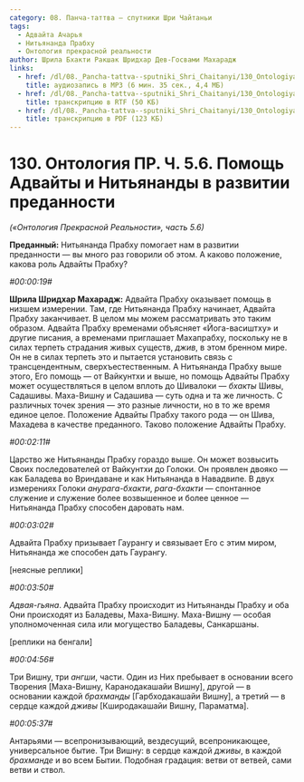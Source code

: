 ```yaml
---
category: 08. Панча-таттва — спутники Шри Чайтаньи
tags:
  - Адвайта Ачарья
  - Нитьянанда Прабху
  - Онтология прекрасной реальности
author: Шрила Бхакти Ракшак Шридхар Дев-Госвами Махарадж
links:
  - href: /dl/08._Pancha-tattva--sputniki_Shri_Chaitanyi/130_OntologiyaPR_5.6_SridharMj_Pomow_Advayty_i_Nityanandy_v_razvitii_predannosti.mp3
    title: аудиозапись в MP3 (6 мин. 35 сек., 4,4 МБ)
  - href: /dl/08._Pancha-tattva--sputniki_Shri_Chaitanyi/130_OntologiyaPR_5.6_SridharMj_Pomow_Advayty_i_Nityanandy_v_razvitii_predannosti.rtf
    title: транскрипцию в RTF (50 КБ)
  - href: /dl/08._Pancha-tattva--sputniki_Shri_Chaitanyi/130_OntologiyaPR_5.6_SridharMj_Pomow_Advayty_i_Nityanandy_v_razvitii_predannosti.pdf
    title: транскрипцию в PDF (123 КБ)
---
```


# 130. Онтология ПР. Ч. 5.6. Помощь Адвайты и Нитьянанды в развитии преданности

*(«Онтология Прекрасной Реальности», часть 5.6)*

**Преданный:** Нитьянанда Прабху помогает нам в развитии преданности — вы много раз говорили об этом. А каково положение, какова роль Адвайты Прабху?

*#00:00:19#*

**Шрила Шридхар Махарадж:** Адвайта Прабху оказывает помощь в низшем измерении. Там, где Нитьянанда Прабху начинает, Адвайта Прабху заканчивает. В целом мы можем рассматривать это таким образом. Адвайта Прабху временами объясняет «Йога-васиштху» и другие писания, а временами приглашает Махапрабху, поскольку не в силах терпеть страдания живых существ, *джив*, в этом бренном мире. Он не в силах терпеть это и пытается установить связь с трансцендентным, сверхъестественным. А Нитьянанда Прабху выше этого, Его помощь — от Вайкунтхи и выше, но помощь Адвайты Прабху может осуществляться в целом вплоть до Шивалоки — *бхакты* Шивы, Садашивы. Маха-Вишну и Садашива — суть одна и та же личность. С различных точек зрения — это разные личности, но в то же время единое целое. Положение Адвайты Прабху такого рода — он Шива, Махадева в качестве преданного. Таково положение Адвайты Прабху.

*#00:02:11#*

Царство же Нитьянанды Прабху гораздо выше. Он может возвысить Своих последователей от Вайкунтхи до Голоки. Он проявлен двояко — как Баладева во Вриндаване и как Нитьянанда в Навадвипе. В двух измерениях Голоки *анурага-бхакти*, *рага-бхакти* — спонтанное служение и служение более возвышенное и более ценное — Нитьянанда Прабху способен даровать нам.

*#00:03:02#*

Адвайта Прабху призывает Гаурангу и связывает Его с этим миром, Нитьянанда же способен дать Гаурангу.

[неясные реплики]

*#00:03:50#*

*Адвая-гьяна*. Адвайта Прабху происходит из Нитьянанды Прабху и оба Они происходят из Баладевы, Маха-Вишну. Маха-Вишну — особая уполномоченная сила или могущество Баладевы, Санкаршаны.

[реплики на бенгали]

*#00:04:56#*

Три Вишну, три *ангши*, части. Один из Них пребывает в основании всего Творения [Маха-Вишну, Каранодакашайи Вишну], другой — в основании каждой *брахманды* [Гарбходакашайи Вишну], а третий — в сердце каждой *дживы* [Кширодакашайи Вишну, Параматма].

*#00:05:37#*

Антарьями — всепронизывающий, вездесущий, всепроникающее, универсальное бытие. Три Вишну: в сердце каждой *дживы*, в каждой *брахманде* и во всем Бытии. Подобная градация: ветви от ветвей, сами ветви и ствол.

